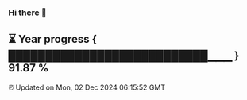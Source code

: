 ### Hi there 👋
⏳ Year progress { ███████████████████████████▁▁▁ } 91.87 %
---
⏰ Updated on Mon, 02 Dec 2024 06:15:52 GMT

